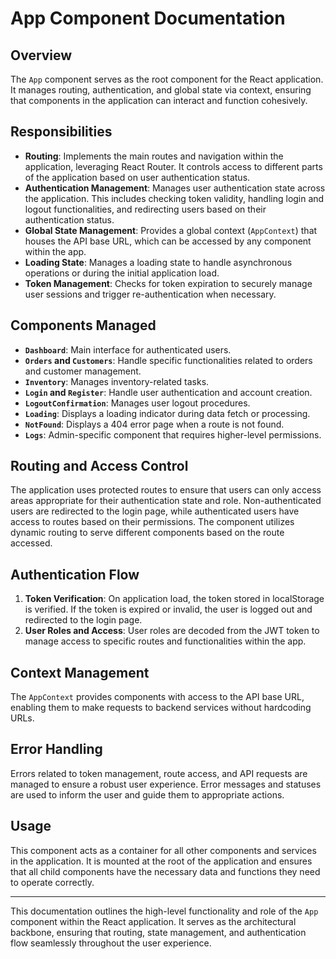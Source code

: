 # App Component Documentation

## Overview

The `App` component serves as the root component for the React application. It manages routing, authentication, and global state via context, ensuring that components in the application can interact and function cohesively.

## Responsibilities

- **Routing**: Implements the main routes and navigation within the application, leveraging React Router. It controls access to different parts of the application based on user authentication status.
- **Authentication Management**: Manages user authentication state across the application. This includes checking token validity, handling login and logout functionalities, and redirecting users based on their authentication status.
- **Global State Management**: Provides a global context (`AppContext`) that houses the API base URL, which can be accessed by any component within the app.
- **Loading State**: Manages a loading state to handle asynchronous operations or during the initial application load.
- **Token Management**: Checks for token expiration to securely manage user sessions and trigger re-authentication when necessary.

## Components Managed

- **`Dashboard`**: Main interface for authenticated users.
- **`Orders` and `Customers`**: Handle specific functionalities related to orders and customer management.
- **`Inventory`**: Manages inventory-related tasks.
- **`Login` and `Register`**: Handle user authentication and account creation.
- **`LogoutConfirmation`**: Manages user logout procedures.
- **`Loading`**: Displays a loading indicator during data fetch or processing.
- **`NotFound`**: Displays a 404 error page when a route is not found.
- **`Logs`**: Admin-specific component that requires higher-level permissions.

## Routing and Access Control

The application uses protected routes to ensure that users can only access areas appropriate for their authentication state and role. Non-authenticated users are redirected to the login page, while authenticated users have access to routes based on their permissions. The component utilizes dynamic routing to serve different components based on the route accessed.

## Authentication Flow

1. **Token Verification**: On application load, the token stored in localStorage is verified. If the token is expired or invalid, the user is logged out and redirected to the login page.
2. **User Roles and Access**: User roles are decoded from the JWT token to manage access to specific routes and functionalities within the app.

## Context Management

The `AppContext` provides components with access to the API base URL, enabling them to make requests to backend services without hardcoding URLs.

## Error Handling

Errors related to token management, route access, and API requests are managed to ensure a robust user experience. Error messages and statuses are used to inform the user and guide them to appropriate actions.

## Usage

This component acts as a container for all other components and services in the application. It is mounted at the root of the application and ensures that all child components have the necessary data and functions they need to operate correctly.

---

This documentation outlines the high-level functionality and role of the `App` component within the React application. It serves as the architectural backbone, ensuring that routing, state management, and authentication flow seamlessly throughout the user experience.
